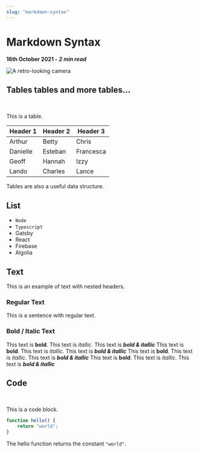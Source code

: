 ```yaml
---
slug: "markdown-syntax"
---
```


# Markdown Syntax
**16th October 2021 -** ***2 min read***

![A retro-looking camera](https://images.unsplash.com/photo-1612547036242-77002603e5aa?ixid=MnwxMjA3fDB8MHxwaG90by1wYWdlfHx8fGVufDB8fHx8&ixlib=rb-1.2.1&auto=format&fit=crop&w=1770&q=80 "Polaroid Land Camera")

## Tables tables and more tables... 

<br />

This is a table.

| Header 1 | Header 2 | Header 3 |
| -- | -- | -- |
| Arthur | Betty | Chris |
| Danielle | Esteban | Francesca |
| Geoff | Hannah | Izzy |
| Lando | Charles | Lance |

Tables are also a useful data structure.

## List

- `Node`
- `Typescript`
- Gatsby
- React
- Firebase
- Algolia

## Text

This is an example of text with nested headers.

### Regular Text

This is a sentence with regular text.

### Bold / Italic Text

This text is **bold**. This text is *itallic*. This text is ***bold & itallic***
This text is **bold**. This text is *itallic*. This text is ***bold & itallic***
This text is **bold**. This text is *itallic*. This text is ***bold & itallic***
This text is **bold**. This text is *itallic*. This text is ***bold & itallic***

## Code

<br />

This is a code block.

```javascript
function hello() {
    return "world";
}
```

The hello function returns the constant `"world"`.
